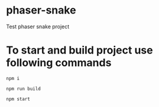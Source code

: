 # phaser-snake
Test phaser snake project

# To start and build project use following commands
```
npm i
```
```
npm run build
```
```
npm start
```
